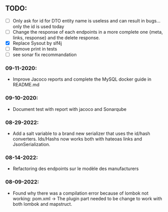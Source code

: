 ## TODO:

-   [ ] Only ask for id for DTO entity name is useless and can result in bugs... only the id is used today
-   [ ] Change the response of each endpoints in a more complete one {meta, links, response} and the delete response.
-   [x] Replace Sysout by slf4j
-   [ ] Remove print in tests
-   [ ] see sonar fix recommandation

### 09-11-2020:

-   Improve Jacoco reports and complete the MySQL docker guide in README.md

### 09-10-2020:

-   Document test with report with jacoco and Sonarqube

### 08-29-2022:

-   Add a salt variable to a brand new serializer that uses the id/hash converters. Ids/Hashs now works both with hateoas links and JsonSerialization.

### 08-14-2022:

-   Refactoring des endpoints sur le modèle des manufacturers

### 08-09-2022:

-   Found why there was a compilation error because of lombok not working: pom.xml -> The plugin part needed to be change to work with both lombok and mapstruct.
